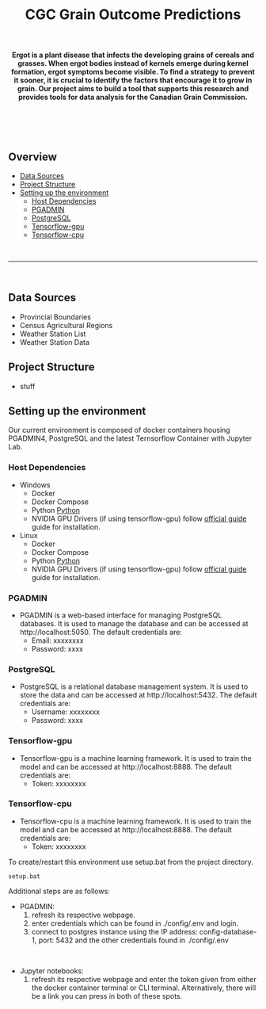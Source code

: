 <div align="center">
<h1>CGC Grain Outcome Predictions</h1>

<br>

<h4>Ergot is a plant disease that infects the developing grains of cereals and grasses. When ergot bodies instead of kernels emerge during kernel formation, ergot symptoms become visible. To find a strategy to prevent it sooner, it is crucial to identify the factors that encourage it to grow in grain. Our project aims to build a tool that supports this research and provides tools for data analysis for the Canadian Grain Commission.<h4>
</div>
<br>
<br>
<br>

## Overview
- [Data Sources](#data-sources)
- [Project Structure](#project-structure)
- [Setting up the environment](#setting-up-the-environment)
    - [Host Dependencies](#host-dependencies)
    - [PGADMIN](#pgadmin)
    - [PostgreSQL](#postgresql)
    - [Tensorflow-gpu](#tensorflow-gpu)
    - [Tensorflow-cpu](#tensorflow-cpu)

<br>
<hr>
<br>

## Data Sources
- Provincial Boundaries
- Census Agricultural Regions
- Weather Station List
- Weather Station Data

## Project Structure
- stuff

## Setting up the environment
Our current environment is composed of docker containers housing PGADMIN4, PostgreSQL and the latest Ternsorflow Container with Jupyter Lab.  

### Host Dependencies
- Windows
    - Docker
    - Docker Compose
    - Python [Python](https://www.python.org/downloads/)
    - NVIDIA GPU Drivers (if using tensorflow-gpu) follow [official guide](https://docs.nvidia.com/deeplearning/frameworks/tensorflow-release-notes/running.html) guide for installation.
- Linux
    - Docker
    - Docker Compose
    - Python [Python](https://www.python.org/downloads/)
    - NVIDIA GPU Drivers (if using tensorflow-gpu) follow [official guide](https://docs.nvidia.com/deeplearning/frameworks/tensorflow-release-notes/running.html) guide for installation.

### PGADMIN
- PGADMIN is a web-based interface for managing PostgreSQL databases. It is used to manage the database and can be accessed at http://localhost:5050. The default credentials are:
    - Email: xxxxxxxx
    - Password: xxxx

### PostgreSQL
- PostgreSQL is a relational database management system. It is used to store the data and can be accessed at http://localhost:5432. The default credentials are:
    - Username: xxxxxxxx
    - Password: xxxx

### Tensorflow-gpu
- Tensorflow-gpu is a machine learning framework. It is used to train the model and can be accessed at http://localhost:8888. The default credentials are:
    - Token: xxxxxxxx

### Tensorflow-cpu
- Tensorflow-cpu is a machine learning framework. It is used to train the model and can be accessed at http://localhost:8888. The default credentials are:
    - Token: xxxxxxxx

To create/restart this environment use setup.bat from the project directory.

```setup.bat```

Additional steps are as follows:
- PGADMIN:
    1. refresh its respective webpage.
    2. enter credentials which can be found in ./config/.env and login.
    3. connect to postgres instance using the IP address: config-database-1, port: 5432 and the other credentials found in ./config/.env

<br>

- Jupyter notebooks:
    1. refresh its respective webpage and enter the token given from either the docker container terminal or CLI terminal. Alternatively, there will be a link you can press in both of these spots.
<br>
